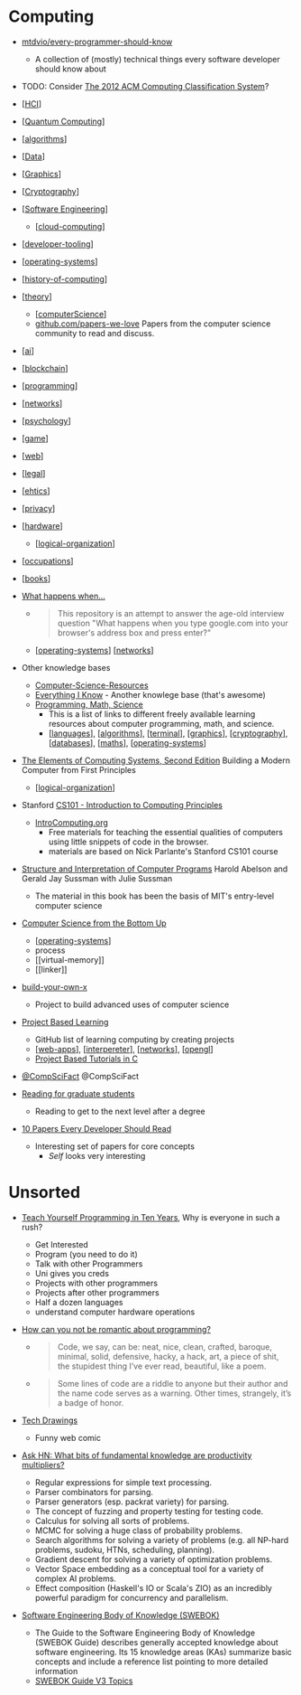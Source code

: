 Computing
=========

* [mtdvio/every-programmer-should-know](https://github.com/mtdvio/every-programmer-should-know)
    * A collection of (mostly) technical things every software developer should know about 

* TODO: Consider [The 2012 ACM Computing Classification System](https://www.acm.org/publications/class-2012)? 

* [[HCI]]
* [[Quantum Computing]]
* [[algorithms]]
* [[Data]]
* [[Graphics]]
* [[Cryptography]]
* [[Software Engineering]]
    * [[cloud-computing]]
* [[developer-tooling]]
* [[operating-systems]]
* [[history-of-computing]]
* [[theory]]
    * [[computerScience]]
    * [github.com/papers-we-love](https://github.com/papers-we-love/papers-we-love)  Papers from the computer science community to read and discuss. 
* [[ai]]
* [[blockchain]]
* [[programming]]
* [[networks]]
* [[psychology]]
* [[game]]
* [[web]]
* [[legal]]
* [[ehtics]]
* [[privacy]]
* [[hardware]]
    * [[logical-organization]]

* [[occupations]]
* [[books]]

* [What happens when...](https://github.com/alex/what-happens-when)
    * > This repository is an attempt to answer the age-old interview question "What happens when you type google.com into your browser's address box and press enter?"
    * [[operating-systems]] [[networks]]

* Other knowledge bases
    * [Computer-Science-Resources](https://github.com/the-akira/Computer-Science-Resources)
    * [Everything I Know](https://wiki.nikitavoloboev.xyz/) - Another knowlege base (that's awesome)
    * [Programming, Math, Science](https://github.com/bobeff/programming-math-science)
        * This is a list of links to different freely available learning resources about computer programming, math, and science.
        * [[languages]], [[algorithms]], [[terminal]], [[graphics]], [[cryptography]], [[databases]], [[maths]], [[operating-systems]]

* [The Elements of Computing Systems, Second Edition](https://mitpress.mit.edu/books/elements-computing-systems-second-edition) Building a Modern Computer from First Principles
    * [[logical-organization]]

* Stanford [CS101 - Introduction to Computing Principles](https://web.stanford.edu/class/cs101/)
    * [IntroComputing.org](https://introcomputing.org/)
        * Free materials for teaching the essential qualities of computers using little snippets of code in the browser.
        * materials are based on Nick Parlante's Stanford CS101 course
* [Structure and Interpretation of Computer Programs](https://mitpress.mit.edu/sites/default/files/sicp/full-text/book/book.html) Harold Abelson and Gerald Jay Sussman with Julie Sussman 
    * The material in this book has been the basis of MIT's entry-level computer science
* [Computer Science from the Bottom Up](https://www.bottomupcs.com/)
    * [[operating-systems]]
    * process
    * [[virtual-memory]]
    * [[linker]]
* [build-your-own-x](https://github.com/danistefanovic/build-your-own-x)
    * Project to build advanced uses of computer science
* [Project Based Learning](https://github.com/practical-tutorials/project-based-learning)
    * GitHub list of learning computing by creating projects
    * [[web-apps]], [[interpereter]], [[networks]], [[opengl]]
    * [Project Based Tutorials in C](https://github.com/rby90/project-based-tutorials-in-c)

* [@CompSciFact](https://twitter.com/CompSciFact) @CompSciFact

* [Reading for graduate students](http://matt.might.net/articles/books-papers-materials-for-graduate-students/)
    * Reading to get to the next level after a degree
* [10 Papers Every Developer Should Read](https://michaelfeathers.silvrback.com/10-papers-every-developer-should-read-at-least-twice)
    * Interesting set of papers for core concepts
        * _Self_ looks very interesting

Unsorted
========

* [Teach Yourself Programming in Ten Years](https://norvig.com/21-days.html), Why is everyone in such a rush?
    * Get Interested
    * Program (you need to do it)
    * Talk with other Programmers
    * Uni gives you creds
    * Projects with other programmers
    * Projects after other programmers
    * Half a dozen languages
    * understand computer hardware operations
* [How can you not be romantic about programming?](https://thorstenball.com/blog/2020/09/08/how-can-you-not-be-romantic-about-programming/)
    * > Code, we say, can be: neat, nice, clean, crafted, baroque, minimal, solid, defensive, hacky, a hack, art, a piece of shit, the stupidest thing I’ve ever read, beautiful, like a poem.
    * > Some lines of code are a riddle to anyone but their author and the name code serves as a warning. Other times, strangely, it’s a badge of honor.
* [Tech Drawings](https://vincentdnl.com/drawings/)
    * Funny web comic
* [Ask HN: What bits of fundamental knowledge are productivity multipliers?](https://news.ycombinator.com/item?id=30853807)
    * Regular expressions for simple text processing.
    * Parser combinators for parsing.
    * Parser generators (esp. packrat variety) for parsing.
    * The concept of fuzzing and property testing for testing code.
    * Calculus for solving all sorts of problems.
    * MCMC for solving a huge class of probability problems.
    * Search algorithms for solving a variety of problems (e.g. all NP-hard problems, sudoku, HTNs, scheduling, planning).
    * Gradient descent for solving a variety of optimization problems.
    * Vector Space embedding as a conceptual tool for a variety of complex AI problems.
    * Effect composition (Haskell's IO or Scala's ZIO) as an incredibly powerful paradigm for concurrency and parallelism.

* [Software Engineering Body of Knowledge (SWEBOK)](https://www.computer.org/education/bodies-of-knowledge/software-engineering)
    * The Guide to the Software Engineering Body of Knowledge (SWEBOK Guide) describes generally accepted knowledge about software engineering. Its 15 knowledge areas (KAs) summarize basic concepts and include a reference list pointing to more detailed information
    * [SWEBOK Guide V3 Topics](https://www.computer.org/education/bodies-of-knowledge/software-engineering/topics)


[//begin]: # "Autogenerated link references for markdown compatibility"
[HCI]: HCI.md "HCI"
[Quantum Computing]: quantum-computing.md "Quantum Computing"
[algorithms]: algorithms.md "Algorithms"
[Data]: data.md "Data"
[Graphics]: graphics.md "Graphics"
[Cryptography]: cryptography.md "Cryptography"
[Software Engineering]: software-engineering.md "Software Engineering"
[cloud-computing]: cloud-computing.md "Cloud Computing"
[developer-tooling]: developer-tooling.md "developer-tooling"
[operating-systems]: operating-systems.md "Operating Systems"
[history-of-computing]: history-of-computing.md "History of Computing"
[theory]: theory.md "Theory"
[computerScience]: computerScience.md "Computer Science"
[ai]: ai.md "AI (Artificial Intelligence)"
[blockchain]: blockchain.md "Blockchain"
[programming]: programming.md "Programming"
[networks]: networks.md "Networks"
[psychology]: psychology.md "Psychology"
[game]: game.md "Game"
[web]: web.md "Web"
[legal]: legal.md "legal"
[ehtics]: ehtics.md "Ethics"
[privacy]: privacy.md "Privacy"
[hardware]: hardware.md "Hardware"
[logical-organization]: logical-organization.md "Logical Organization"
[occupations]: occupations.md "Occupations"
[books]: books.md "Books"
[languages]: languages.md "Languages"
[terminal]: terminal.md "Terminal"
[graphics]: graphics.md "Graphics"
[cryptography]: cryptography.md "Cryptography"
[databases]: databases.md "Databases"
[maths]: maths.md "Maths"
[web-apps]: web-apps.md "Web Apps"
[interpereter]: interpereter.md "interpreter"
[opengl]: opengl.md "OpenGL"
[//end]: # "Autogenerated link references"